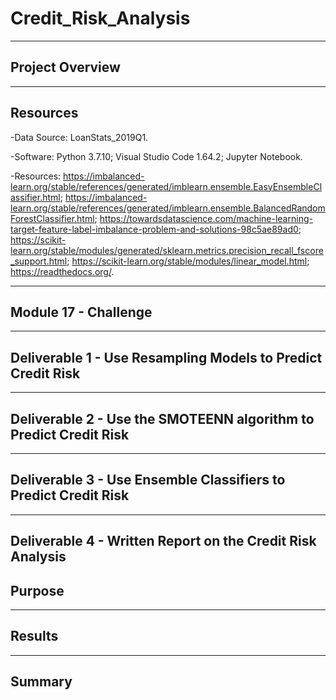 # Credit_Risk_Analysis

--------------------------------------------------------------------------------------------------------------------------------------------------------------------------------

## **Project Overview**



---------------------------------------------------------------------------------------------------------------------------------------------------------------------------------

## **Resources**

-Data Source: LoanStats_2019Q1.

-Software: Python 3.7.10; Visual Studio Code 1.64.2; Jupyter Notebook.

-Resources: https://imbalanced-learn.org/stable/references/generated/imblearn.ensemble.EasyEnsembleClassifier.html; https://imbalanced-learn.org/stable/references/generated/imblearn.ensemble.BalancedRandomForestClassifier.html; https://towardsdatascience.com/machine-learning-target-feature-label-imbalance-problem-and-solutions-98c5ae89ad0; https://scikit-learn.org/stable/modules/generated/sklearn.metrics.precision_recall_fscore_support.html; https://scikit-learn.org/stable/modules/linear_model.html; https://readthedocs.org/.

---------------------------------------------------------------------------------------------------------------------------------------------------------------------------------

## **Module 17 - Challenge** 

---------------------------------------------------------------------------------------------------------------------------------------------------------------------------------

## **Deliverable 1 - Use Resampling Models to Predict Credit Risk**  


---------------------------------------------------------------------------------------------------------------------------------------------------------------------------------

## **Deliverable 2 - Use the SMOTEENN algorithm to Predict Credit Risk**



---------------------------------------------------------------------------------------------------------------------------------------------------------------------------------

## **Deliverable 3 - Use Ensemble Classifiers to Predict Credit Risk**



---------------------------------------------------------------------------------------------------------------------------------------------------------------------------------

## **Deliverable 4 - Written Report on the Credit Risk Analysis**

## **Purpose**




---------------------------------------------------------------------------------------------------------------------------------------------------------------------------------

## **Results**






---------------------------------------------------------------------------------------------------------------------------------------------------------------------------------

## **Summary**


